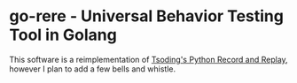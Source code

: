 # go-rere - Universal Behavior Testing Tool in Golang

This software is a reimplementation of [Tsoding's Python Record and Replay](https://github.com/tsoding/rere.py), however I plan to add a few bells and whistle.
